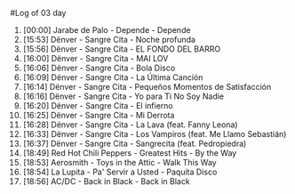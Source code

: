 #Log of 03 day

1. [00:00] Jarabe de Palo - Depende - Depende
1. [15:53] Dënver - Sangre Cita - Noche profunda
1. [15:56] Dënver - Sangre Cita - EL FONDO DEL BARRO
1. [16:00] Dënver - Sangre Cita - MAI LOV
1. [16:06] Dënver - Sangre Cita - Bola Disco
1. [16:09] Dënver - Sangre Cita - La Última Canción
1. [16:14] Dënver - Sangre Cita - Pequeños Momentos de Satisfacción
1. [16:16] Dënver - Sangre Cita - Yo para Ti No Soy Nadie
1. [16:20] Dënver - Sangre Cita - El infierno
1. [16:25] Dënver - Sangre Cita - Mi Derrota
1. [16:28] Dënver - Sangre Cita - La Lava (feat. Fanny Leona)
1. [16:33] Dënver - Sangre Cita - Los Vampiros (feat. Me Llamo Sebastián)
1. [16:37] Dënver - Sangre Cita - Sangrecita (feat. Pedropiedra)
1. [18:49] Red Hot Chili Peppers - Greatest Hits - By the Way
1. [18:53] Aerosmith - Toys in the Attic - Walk This Way
1. [18:54] La Lupita - Pa' Servir a Usted - Paquita Disco
1. [18:56] AC/DC - Back in Black - Back in Black
